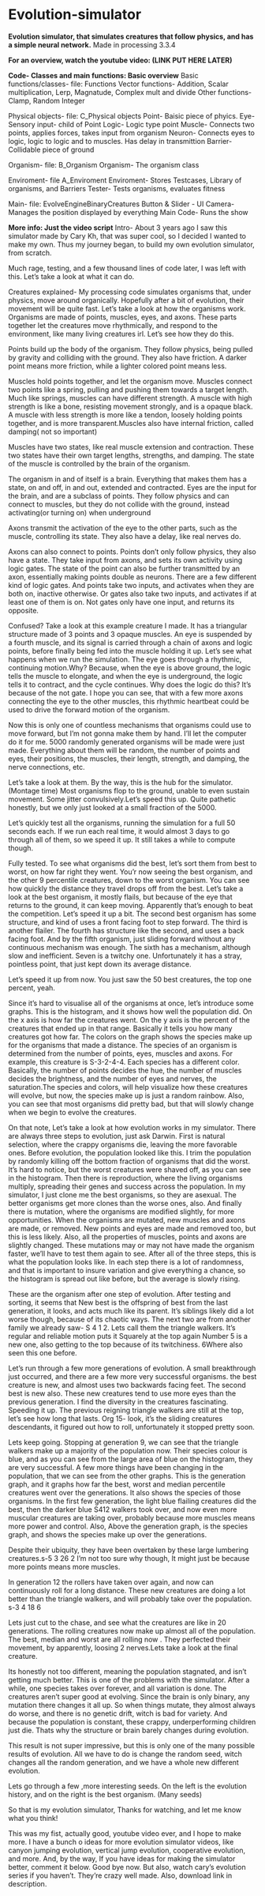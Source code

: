 # Evolution-simulator
<strong>Evolution simulator, that simulates creatures that follow physics, and has a simple neural network.</strong>
Made in processing 3.3.4

<b>For an overview, watch the youtube video: (LINK PUT HERE LATER) </b>

<b>Code- Classes and main functions: Basic overview</b>
Basic functions/classes- file: Functions
  Vector functions- Addition, Scalar multiplication, Lerp, Magnatude, Complex mult and divide
  Other functions- Clamp, Random Integer

Physical objects- file: C_Physical objects
  Point- Baisic piece of phyics.
  Eye- Sensory input- child of Point
  Logic- Logic type point
  Muscle- Connects two points, applies forces, takes input from organism
  Neuron- Connects eyes to logic, logic to logic and to muscles. Has delay in transmittion
  Barrier- Collidable piece of ground
  
 Organism- file: B_Organism
  Organism- The organism class
  
 Enviroment- file A_Enviroment
  Enviroment- Stores Testcases, Library of organisms, and Barriers
  Tester- Tests organisms, evaluates fitness
  
 Main- file: EvolveEngineBinaryCreatures
  Button & Slider - UI
  Camera- Manages the position displayed by everything
  Main Code- Runs the show


<b>More info: Just the video script</b>
Intro- About 3 years ago I saw this simulator made by Cary Kh, that was super cool, so I decided I wanted to make my own. Thus my journey began, to build my own evolution simulator, from scratch.

Much rage, testing, and a few thousand lines of code later, I was left with this. Let’s take a look at what it can do.

Creatures explained-
My processing code simulates organisms that, under physics, move around organically.  Hopefully after a bit of evolution, their movement will be quite fast.
Let’s take a look at how the organisms work.  Organisms are made of points, muscles, eyes, and axons. These parts together let the creatures move rhythmically, and respond to the environment, like many living creatures irl. Let’s see how they do this.

Points build up the body of the organism. They follow physics, being pulled by gravity and colliding with the ground. They also have friction. A darker point means more friction, while a lighter colored point means less.

Muscles hold points together, and let the organism move. Muscles connect two points like a spring, pulling and pushing them towards a target length. Much like springs, muscles can have different strength. A muscle with high strength is like a bone, resisting movement strongly, and is a opaque black. A muscle with less strength is more like a tendon, loosely holding points together, and is more transparent.Muscles also have internal friction, called damping( not so important)

Muscles have two states, like real muscle extension and contraction. These two states have their own target lengths, strengths, and damping. The state of the muscle is controlled by the brain of the organism.

The organism in and of itself is a brain. Everything that makes them has a state, on and off, in and out, extended and contracted. Eyes are the input for the brain, and are a subclass of points. They follow physics and can connect to muscles, but they do not collide with the ground, instead activating(or turning on) when underground 

Axons transmit the activation of the eye to the other parts, such as the muscle, controlling its state. They also have a delay, like real nerves do.

Axons can also connect to points. Points don’t only follow physics, they also have a state. They take input from axons, and sets its own activity using logic gates. The state of the point can also be further transmitted by an axon, essentially making points double as neurons.
There are a few different kind of logic gates. And points take two inputs, and activates when they are both on,  inactive otherwise. Or gates also take two inputs, and activates if at least one of them is on. Not gates only have one input, and returns its opposite. 

Confused? Take a look at this example creature I made. It has a triangular structure made of 3 points and 3 opaque muscles. An eye is suspended by a fourth muscle, and its signal is carried through a chain of axons and logic points, before finally being fed into the muscle holding it up.
Let’s see what happens when we run the simulation.
The eye goes through a rhythmic, continuing motion.Why?  Because, when the eye is above ground, the logic tells the muscle to elongate, and when the eye is underground, the logic tells it to contract, and the cycle continues. Why does the logic do this? It’s because of the not gate.
I hope you can see, that with a few more axons connecting the eye to the other muscles, this rhythmic heartbeat could be used to drive the forward motion of the organism. 

Now this is only one of countless mechanisms that organisms could use to move forward, but I’m not gonna make them by hand. I’ll let the computer do it for me. 5000 randomly generated organisms will be made were just made. Everything about them will be random, the number of points and eyes, their positions, the muscles, their length, strength, and damping, the nerve connections, etc.

Let’s take a look at them. By the way, this is the hub for the simulator. (Montage time) Most organisms flop to the ground, unable to even sustain movement. Some jitter convulsively.Let’s speed this up.
Quite pathetic honestly, but we only just looked at a small fraction of the 5000.

Let’s quickly test all the organisms, running the simulation for a full 50 seconds each. If we run each real time, it would almost 3 days to go through all of them, so we speed it up. It still takes a while to compute though.

Fully tested. To see what organisms did the best, let’s sort them from best to worst, on how far right they went. You’r now seeing the best organism, and the other 9 percentile creatures, down to the worst organism. You can see how quickly the distance they travel drops off from the best.
Let’s take a look at the best organism, it mostly flails, but because of the eye that returns to the ground, it can keep moving. Apparently that’s enough to beat the competition.
Let’s speed it up a bit.
The second best organism has some structure, and kind of uses a front facing foot to step forward.
The third is another flailer.
The fourth has structure like the second, and uses a back facing foot.
And by the fifth organism, just sliding forward without any continuous mechanism was enough.
The sixth has a mechanism, although slow and inefficient. 
Seven is a twitchy one. Unfortunately it has a stray, pointless point, that just kept down its average distance.

Let’s speed it up from now.
You just saw the 50 best creatures, the top one percent, yeah.

Since it’s hard to visualise all of the organisms at once, let’s introduce some graphs. 
This is the histogram, and it shows how well the population did. On the x axis is how far the creatures went. On the y axis is the percent of the creatures that ended up in that range. Basically it tells you how many creatures got how far. The colors on the graph shows the species make up for the organisms that made a distance. 
The species of an organism is determined from the number of points, eyes, muscles and axons. For example, this creature is S-3-2-4-4. Each species has a different color. Basically, the number of points decides the hue, the number of muscles decides the brightness, and the number of eyes and nerves, the saturation.The species and colors, will help visualize how these creatures will evolve, but now, the species make up is just a random rainbow. Also, you can see that most organisms did pretty bad, but that will slowly change when we begin to evolve the creatures.

On that note, Let’s take a look at how evolution works in my simulator. There are always three steps to evolution, just ask Darwin. First is natural selection, where the crappy organisms die, leaving the more favorable ones. 
Before evolution, the population looked like this. I trim the population by randomly killing off the bottom fraction of organisms that did the worst. It’s hard to notice, but the worst creatures were shaved off, as you can see in the histogram.
Then there is reproduction, where the living organisms multiply, spreading their genes and success across the population. In my simulator, I just clone me the best organisms, so they are asexual. The better organisms get more clones than the worse ones, also.
And finally there is mutation, where the organisms are modified slightly, for more opportunities. When the organisms are mutated, new muscles and axons are made, or removed. New points and eyes are made and removed too, but this is less likely. Also, all the properties of muscles, points and axons are slightly changed. These mutations may or may not have made the organism faster, we’ll have to test them again to see.
After all of the three steps, this is what the population looks like. In each step there is a lot of randomness, and that is important to insure variation and give everything a chance, so the histogram is spread out like before, but the average is slowly rising.

These are the organism after one step of evolution. After testing and sorting, it seems that New best is the offspring of best from the last generation, it looks, and acts much like its parent. It’s siblings likely did a lot worse though, because of its chaotic ways.
The next two are from another family we already saw- S 4 1 2. Lets call them the triangle walkers. It’s regular and reliable motion puts it Squarely at the top again
Number 5 is a new one, also getting to the top because of its twitchiness. 
6Where also seen this one before.

Let’s run through a few more generations of evolution. A small breakthrough just occurred, and there are a few more very successful organisms. the best creature is new, and almost uses two backwards facing feet.
The second best is new also. These new creatures tend to use more eyes than the previous generation.
I find the diversity in the creatures fascinating.
Speeding it up.
The previous reigning triangle walkers are still at the top, let’s see how long that lasts.
Org 15- look, it’s the sliding creatures descendants, it figured out how to roll, unfortunately it stopped pretty soon.

Lets keep going. 
Stopping at generation 9, we can see that the  triangle walkers make up a majority of the population now. Their species colour is blue, and as you can see from the large area of blue on the histogram, they are very successful.
A few more things have been changing in the population, that we can see from the other graphs.
This is the generation graph, and it graphs how far the best, worst and median percentile creatures went over the generations. It also shows the species of those organisms. In the first few generation, the light blue flailing creatures did the best, then the darker blue S412 walkers took over, and now even more muscular creatures are taking over, probably because more muscles means more power and control.
Also, 
Above the generation graph, is the species graph, and shows the species make up over the generations.

Despite their ubiquity, they have been overtaken by these large lumbering creatures.s-5 3 26 2 I’m not too sure why though, It might just be because more points means more muscles.

In generation 12 the rollers have taken over again, and now can continuously roll for a long distance. These new creatures are doing a lot better than the triangle walkers, and will probably take over the population.
s-3 4 18 6

Lets just cut to the chase, and see what the creatures are like in 20 generations. The rolling creatures now make up almost all of the population. The best, median and worst are all rolling now . They perfected their movement, by apparently, loosing 2 nerves.Lets take a look at the final creature.

Its honestly not too different, meaning the population stagnated, and isn’t getting much better. This is one of the problems with the simulator. After a while, one species takes over forever, and all variation is done. The creatures aren’t super good at evolving. Since the brain is only binary, any mutation there changes it all up. So when things mutate, they almost always do worse, and there is no genetic drift, witch is bad for variety. And because the population is constant, these crappy, underperforming children just die. Thats why the structure or brain barely changes during evolution. 

This result is not super impressive, but this is only one of the many possible results of evolution. All we have to do is change the random seed, witch changes all the random generation, and we have a whole new different evolution.

Lets go through a few ,more interesting seeds. On the left is the evolution history, and on the right is the best organism.
(Many seeds)

So that is my evolution simulator, Thanks for watching, and let me know what you think!

This was my fist, actually good, youtube video ever, and I hope to make more. I have a bunch o ideas for more evolution simulator videos, like canyon jumping evolution, vertical jump evolution, cooperative evolution, and more. And, by the way, If you have ideas for making the simulator better, comment it below.
Good bye now.
But also, watch cary’s evolution series if you haven’t. They’re crazy well made.
Also, download link in description.



